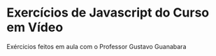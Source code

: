 # Exercícios de Javascript do Curso em Vídeo
 Exércicios feitos em aula com o Professor Gustavo Guanabara
